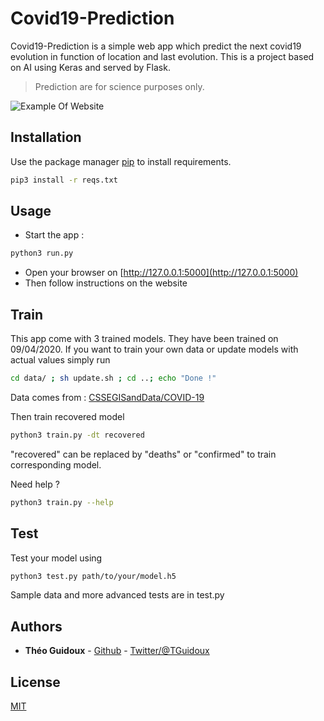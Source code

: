 # Covid19-Prediction

Covid19-Prediction is a simple web app which predict the next covid19 evolution in function of location and last evolution. This is a project based on AI using Keras and served by Flask.

>Prediction are for science purposes only.

![Example Of Website](https://i.imgur.com/IRkmQdx.png)

## Installation

Use the package manager [pip](https://pip.pypa.io/en/stable/) to install requirements.

```bash
pip3 install -r reqs.txt
```

## Usage
- Start the app :
```bash
python3 run.py
```
- Open your browser on [http://127.0.0.1:5000](http://127.0.0.1:5000)
- Then follow instructions on the website

## Train
This app come with 3 trained models. They have been trained on 09/04/2020.
If you want to train your own data or update models with actual values simply run
```bash
cd data/ ; sh update.sh ; cd ..; echo "Done !"
```
Data comes from : [CSSEGISandData/COVID-19](https://github.com/CSSEGISandData/COVID-19/tree/master/csse_covid_19_data/csse_covid_19_time_series)

Then train recovered model
```bash
python3 train.py -dt recovered
```
"recovered" can be replaced by "deaths" or "confirmed" to train corresponding model.

Need help ?
```bash
python3 train.py --help
```

## Test
Test your model using
```bash
python3 test.py path/to/your/model.h5
```
Sample data and more advanced tests are in test.py

## Authors

* **Théo Guidoux** - [Github](https://github.com/zetechmoy) - [Twitter/@TGuidoux](https://twitter.com/TGuidoux)

## License
[MIT](https://choosealicense.com/licenses/mit/)

